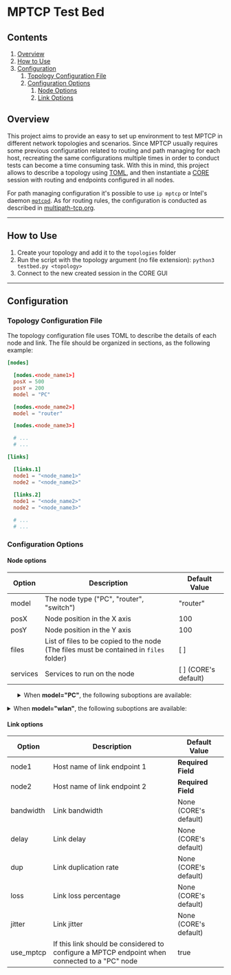 # MPTCP Test Bed

## Contents
1. [Overview](#overview)
2. [How to Use](#how-to-use)
3. [Configuration](#configuration)
   1. [Topology Configuration File](#topology-configuration-file)
   2. [Configuration Options](#configuration-options)
      1. [Node Options](#node-options)
      2. [Link Options](#link-options)

## Overview
This project aims to provide an easy to set up environment to test MPTCP in different network topologies and scenarios. Since MPTCP usually requires some previous configuration related to routing and path managing for each host, recreating the same configurations multiple times in order to conduct tests can become a time consuming task. With this in mind, this project allows to describe a topology using [TOML](https://github.com/toml-lang/toml), and then instantiate a [CORE](https://github.com/coreemu/core) session with routing and endpoints configured in all nodes. 

For path managing configuration it's possible to use `ip mptcp` or Intel's daemon [`mptcpd`](https://github.com/intel/mptcpd). As for routing rules, the configuration is conducted as described in [multipath-tcp.org](http://multipath-tcp.org/pmwiki.php/Users/ConfigureRouting).

---

## How to Use

1. Create your topology and add it to the `topologies` folder
2. Run the script with the topology argument (no file extension): `python3 testbed.py <topology>`
3. Connect to the new created session in the CORE GUI

---

## Configuration

### Topology Configuration File
The topology configuration file uses TOML to describe the details of each node and link. The file should be organized in sections, as the following example:

```TOML
[nodes]

  [nodes.<node_name1>]
  posX = 500 
  posY = 200
  model = "PC"

  [nodes.<node_name2>]
  model = "router"

  [nodes.<node_name3>]

  # ...
  # ...

[links]

  [links.1]
  node1 = "<node_name1>"
  node2 = "<node_name2>"
  
  [links.2]
  node1 = "<node_name2>"
  node2 = "<node_name3>"

  # ...
  # ...  

```

### Configuration Options

#### Node options

| Option   | Description                                                                            | Default Value        |
|----------|----------------------------------------------------------------------------------------|----------------------|
| model    | The node type ("PC", "router", "switch")                                               | "router"             |
| posX     | Node position in the X axis                                                            | 100                  |
| posY     | Node position in the Y axis                                                            | 100                  |
| files    | List of files to be copied to the node (The files must be contained in `files` folder) | [ ]                  |
| services | Services to run on the node                                                            | [ ] (CORE's default) |


<ul>

<details>
  <summary>When <b>model="PC"</b>, the following suboptions are available:</summary>

  | Option        | Description                                                      | Default Value |
  |---------------|------------------------------------------------------------------|---------------|
  | path\_manager | The path manager to be used in this node ("ip\_mptcp", "mptcpd") | "ip\_mptcp"   |

  <ul>

  <summary>When <b>path_manager="mptcpd"</b>, the following suboptions are available:</summary>

  | Option             | Description                                                                                                                    | Default Value           |
  |--------------------|--------------------------------------------------------------------------------------------------------------------------------|-------------------------|
  | add\_flags         | Flags for announced adresses                                                                                                   | "subflow,signal"        |
  | notify\_flags      | Address notification flags                                                                                                     | "existing"              |
  | load\_plugins      | Plugins to load                                                                                                                | " " (Loads all plugins" |
  | plugins\_conf\_dir | Plugins configuration path (Specific flag for this [`mptcpd version`](https://github.com/dulive/mptcpd/tree/patched_version))  | Default config path     |

  For more information about these flags see [`mptcpd` documentation](https://github.com/intel/mptcpd)
  </details>

  </ul>

</details>

<details>
  <summary>When <b>model="wlan"</b>, the following suboptions are available:</summary>

  | Option    | Description           | Default Value         |
  |-----------|-----------------------|-----------------------|
  | range     | Wlan range            | None (CORE's default) |
  | bandwidth | Wlan bandwidth        | None (CORE's default) |
  | delay     | Wlan delay            | None (CORE's default) |
  | jitter    | Wlan jitter           | None (CORE's default) |
  | error     | Wlan error percentage | None (CORE's default) |
</details>

</ul>

#### Link options

| Option           | Description                                                                                                          | Default Value         |
|------------------|----------------------------------------------------------------------------------------------------------------------|-----------------------|
| node1            | Host name of link endpoint 1                                                                                         | **Required Field**    |    
| node2            | Host name of link endpoint 2                                                                                         | **Required Field**    |
| bandwidth        | Link bandwidth                                                                                                       | None (CORE's default) |
| delay            | Link delay                                                                                                           | None (CORE's default) |
| dup              | Link duplication rate                                                                                                | None (CORE's default) |
| loss             | Link loss percentage                                                                                                 | None (CORE's default) |
| jitter           | Link jitter                                                                                                          | None (CORE's default) |
| use\_mptcp       | If this link should be considered to configure a MPTCP endpoint when connected to a "PC" node                        | true                  |
